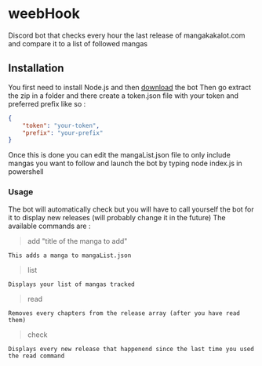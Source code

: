 # weebHook

Discord bot that checks every hour the last release of mangakakalot.com and compare it to a list of followed mangas

## Installation

You first need to install Node.js and then [download](https://github.com/Elynejs/weebHook/archive/master.zip) the bot
Then go extract the zip in a folder and there create a token.json file with your token and preferred prefix like so :

```json
{
    "token": "your-token",
    "prefix": "your-prefix"
}
```

Once this is done you can edit the mangaList.json file to only include mangas you want to follow and launch the bot by typing
node index.js in powershell

### Usage

The bot will automatically check but you will have to call yourself the bot for it to display new releases (will probably change it in the future)
The available commands are :

> add "title of the manga to add"

`This adds a manga to mangaList.json`

> list

`Displays your list of mangas tracked`

> read

`Removes every chapters from the release array (after you have read them)`

> check

`Displays every new release that happenend since the last time you used the read command`
